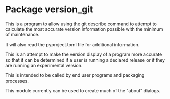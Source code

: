# Package version_git

This is a program to allow using the git describe command to attempt to
calculate the most accurate version information possible with the
minimum of maintenance.

It will also read the pyproject.toml file for additional information.

This is an attempt to make the version display of a program more accurate
so that it can be determined if a user is running a declared release or
if they are running an experimental version.

This is intended to be called by end user programs and packaging
processes.

This module currently can be used to create much of the "about" dialogs.
